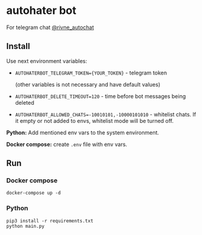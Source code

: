 # autohater bot
For telegram chat [@rivne_autochat](https://t.me/autorivne)

## Install

Use next environment variables:

* `AUTOHATERBOT_TELEGRAM_TOKEN={YOUR_TOKEN}` - telegram token

    (other variables is not necessary and have default values)

* `AUTOHATERBOT_DELETE_TIMEOUT=120` - time before bot messages being deleted
* `AUTOHATERBOT_ALLOWED_CHATS=-10010101,-10000101010` - whitelist chats. If it empty or not added to envs, whitelist mode will be turned off.

**Python:** Add mentioned env vars to the system environment.

**Docker compose:**  create `.env` file with env vars.

## Run


### Docker compose

```
docker-compose up -d
```

### Python

```
pip3 install -r requirements.txt
python main.py
```
